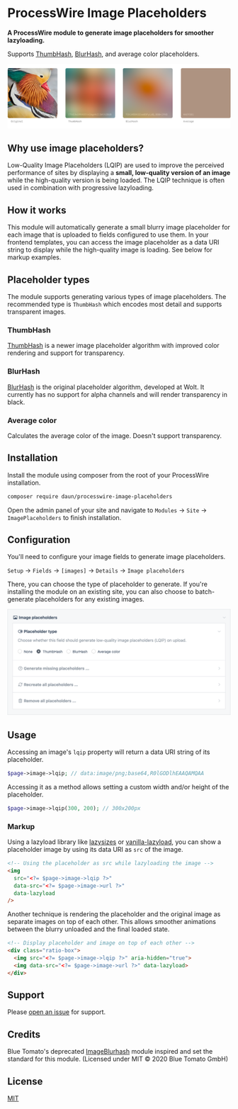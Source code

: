 # ProcessWire Image Placeholders

**A ProcessWire module to generate image placeholders for smoother lazyloading.**

Supports [ThumbHash](https://evanw.github.io/thumbhash/), [BlurHash](https://blurha.sh/), and
average color placeholders.

![Example image placeholders](assets/example-placeholder.png)

## Why use image placeholders?

Low-Quality Image Placeholders (LQIP) are used to improve the perceived performance of sites by
displaying a **small, low-quality version of an image** while the high-quality version is being loaded.
The LQIP technique is often used in combination with progressive lazyloading.

## How it works

This module will automatically generate a small blurry image placeholder for each image that is
uploaded to fields configured to use them. In your frontend templates, you can access the image
placeholder as a data URI string to display while the high-quality image is loading.
See below for markup examples.

## Placeholder types

The module supports generating various types of image placeholders. The recommended type is
`ThumbHash` which encodes most detail and supports transparent images.

### ThumbHash

[ThumbHash](https://evanw.github.io/thumbhash/) is a newer image placeholder algorithm with improved
color rendering and support for transparency.

### BlurHash

[BlurHash](https://blurha.sh/) is the original placeholder algorithm, developed at Wolt. It
currently has no support for alpha channels and will render transparency in black.

### Average color

Calculates the average color of the image. Doesn't support transparency.

## Installation

Install the module using composer from the root of your ProcessWire installation.

```sh
composer require daun/processwire-image-placeholders
```

Open the admin panel of your site and navigate to `Modules` → `Site` → `ImagePlaceholders` to finish installation.

## Configuration

You'll need to configure your image fields to generate image placeholders.

`Setup` → `Fields` → `[images]` → `Details` → `Image placeholders`

There, you can choose the type of placeholder to generate. If you're installing the module on an
existing site, you can also choose to batch-generate placeholders for any existing images.

![Field settings dialog](assets/field-settings.png)

## Usage

Accessing an image's `lqip` property will return a data URI string of its placeholder.

```php
$page->image->lqip; // data:image/png;base64,R0lGODlhEAAQAMQAA
```

Accessing it as a method allows setting a custom width and/or height of the placeholder.

```php
$page->image->lqip(300, 200); // 300x200px
```

### Markup

Using a lazyload library like [lazysizes](https://github.com/aFarkas/lazysizes) or
[vanilla-lazyload](https://github.com/verlok/vanilla-lazyload), you can show a
placeholder image by using its data URI as `src` of the image.

```html
<!-- Using the placeholder as src while lazyloading the image -->
<img
  src="<?= $page->image->lqip ?>"
  data-src="<?= $page->image->url ?>"
  data-lazyload
/>
```

Another technique is rendering the placeholder and the original image as separate images on top of
each other. This allows smoother animations between the blurry unloaded and the final loaded state.

```html
<!-- Display placeholder and image on top of each other -->
<div class="ratio-box">
  <img src="<?= $page->image->lqip ?>" aria-hidden="true">
  <img data-src="<?= $page->image->url ?>" data-lazyload>
</div>
```

## Support

Please [open an issue](https://github.com/daun/processwire-image-placeholders/issues/new) for support.

## Credits

Blue Tomato's deprecated [ImageBlurhash](https://github.com/blue-tomato/ImageBlurhash) module
inspired and set the standard for this module. (Licensed under MIT © 2020 Blue Tomato GmbH)

## License

[MIT](./LICENCE)
